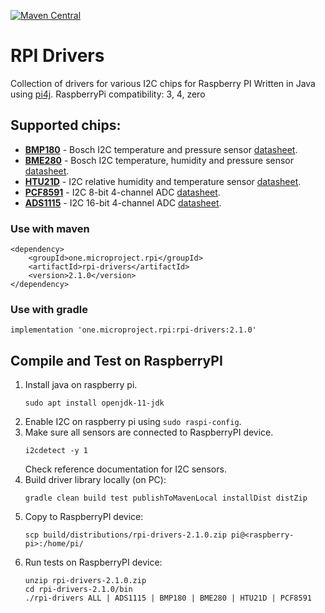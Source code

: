 [![Maven Central](https://maven-badges.herokuapp.com/maven-central/one.microproject.rpi/rpi-drivers/badge.svg)](https://maven-badges.herokuapp.com/maven-central/one.microproject.rpi/rpi-drivers)

# RPI Drivers
Collection of drivers for various I2C chips for Raspberry PI
Written in Java using [pi4j](http://pi4j.com/).
RaspberryPi compatibility: 3, 4, zero

## Supported chips:
* [__BMP180__](https://www.adafruit.com/product/1603) - Bosch I2C temperature and pressure sensor [datasheet](docs/BME280.pdf).
* [__BME280__](https://www.adafruit.com/product/2652) - Bosch I2C temperature, humidity and pressure sensor [datasheet](docs/BMP180.pdf).
* [__HTU21D__](https://www.adafruit.com/product/3515) - I2C relative humidity and temperature sensor [datasheet](docs/HTU21D.pdf).
* [__PCF8591__](https://www.adafruit.com/product/4648) - I2C 8-bit 4-channel ADC [datasheet](docs/PCF8591.pdf).
* [__ADS1115__](https://www.adafruit.com/product/1085) - I2C 16-bit 4-channel ADC [datasheet](docs/ADS1115.pdf).

### Use with maven
```
<dependency>
    <groupId>one.microproject.rpi</groupId>
    <artifactId>rpi-drivers</artifactId>
    <version>2.1.0</version>
</dependency>
```

### Use with gradle
```
implementation 'one.microproject.rpi:rpi-drivers:2.1.0'
```

## Compile and Test on RaspberryPI
1. Install java on raspberry pi.
   ```
   sudo apt install openjdk-11-jdk
   ```
2. Enable I2C on raspberry pi using ``sudo raspi-config``.
3. Make sure all sensors are connected to RaspberryPI device.
   ```
   i2cdetect -y 1
   ```
   Check reference documentation for I2C sensors.
4. Build driver library locally (on PC):
   ```
   gradle clean build test publishToMavenLocal installDist distZip
   ```
5. Copy to RaspberryPI device:
   ```
   scp build/distributions/rpi-drivers-2.1.0.zip pi@<raspberry-pi>:/home/pi/
   ```
6. Run tests on RaspberryPI device:
   ```
   unzip rpi-drivers-2.1.0.zip
   cd rpi-drivers-2.1.0/bin
   ./rpi-drivers ALL | ADS1115 | BMP180 | BME280 | HTU21D | PCF8591 
   ```

